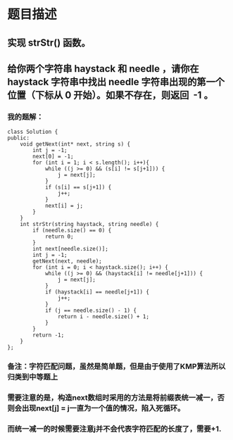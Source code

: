 # 题目描述
## 实现 strStr() 函数。
## 给你两个字符串 haystack 和 needle ，请你在 haystack 字符串中找出 needle 字符串出现的第一个位置（下标从 0 开始）。如果不存在，则返回  -1 。
### 我的题解：
```
class Solution {
public:
    void getNext(int* next, string s) {
        int j = -1;
        next[0] = -1;
        for (int i = 1; i < s.length(); i++){
            while ((j >= 0) && (s[i] != s[j+1])) {
                j = next[j];
            }
            if (s[i] == s[j+1]) {
                j++;
            }
            next[i] = j;
        }
    }
    int strStr(string haystack, string needle) {
        if (needle.size() == 0) {
            return 0;
        }
        int next[needle.size()];
        int j = -1;
        getNext(next, needle);
        for (int i = 0; i < haystack.size(); i++) {
            while ((j >= 0) && (haystack[i] != needle[j+1])) {
                j = next[j];
            }
            if (haystack[i] == needle[j+1]) {
                j++;
            }
            if (j == needle.size() - 1) {
                return i - needle.size() + 1;
            }
        }
        return -1;
    }
};
```
### **备注**：字符匹配问题，虽然是简单题，但是由于使用了KMP算法所以归类到中等题上
### 需要注意的是，构造next数组时采用的方法是将前缀表统一减一，否则会出现next[j] = j一直为一个值的情况，陷入死循环。
### 而统一减一的时候需要注意j并不会代表字符匹配的长度了，需要+1.